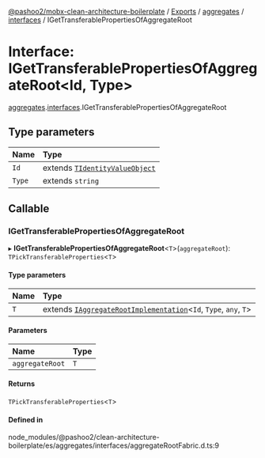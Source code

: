 [@pashoo2/mobx-clean-architecture-boilerplate](../README.md) / [Exports](../modules.md) / [aggregates](../modules/aggregates.md) / [interfaces](../modules/aggregates.interfaces.md) / IGetTransferablePropertiesOfAggregateRoot

# Interface: IGetTransferablePropertiesOfAggregateRoot<Id, Type\>

[aggregates](../modules/aggregates.md).[interfaces](../modules/aggregates.interfaces.md).IGetTransferablePropertiesOfAggregateRoot

## Type parameters

| Name | Type |
| :------ | :------ |
| `Id` | extends [`TIdentityValueObject`](../modules/valueobject.interfaces.md#tidentityvalueobject) |
| `Type` | extends `string` |

## Callable

### IGetTransferablePropertiesOfAggregateRoot

▸ **IGetTransferablePropertiesOfAggregateRoot**<`T`\>(`aggregateRoot`): `TPickTransferableProperties`<`T`\>

#### Type parameters

| Name | Type |
| :------ | :------ |
| `T` | extends [`IAggregateRootImplementation`](aggregates.interfaces.iaggregaterootimplementation.md)<`Id`, `Type`, `any`, `T`\> |

#### Parameters

| Name | Type |
| :------ | :------ |
| `aggregateRoot` | `T` |

#### Returns

`TPickTransferableProperties`<`T`\>

#### Defined in

node_modules/@pashoo2/clean-architecture-boilerplate/es/aggregates/interfaces/aggregateRootFabric.d.ts:9
